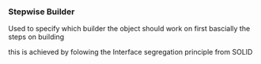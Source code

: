 ### Stepwise Builder

Used to specify which builder the object should work on first bascially the steps on building

this is achieved by folowing the Interface segregation principle from SOLID
